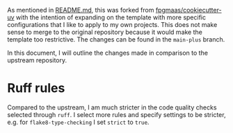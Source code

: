As mentioned in [README.md](../README.md), this was forked from [fpgmaas/cookiecutter-uv](https://github.com/fpgmaas/cookiecutter-uv) with the intention of expanding on the template with more specific configurations that I like to apply to my own projects. This does not make sense to merge to the original repository because it would make the template too restrictive. The changes can be found in the `main-plus` branch.

In this document, I will outline the changes made in comparison to the upstream repository.

# Ruff rules

Compared to the upstream, I am much stricter in the code quality checks selected through `ruff`. I select more rules and specify settings to be stricter, e.g. for `flake8-type-checking` I set `strict` to `true`.

